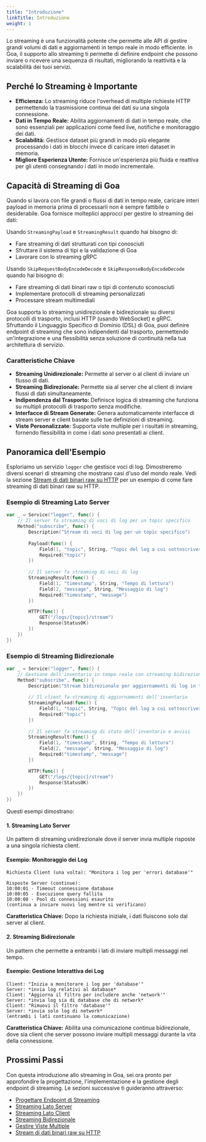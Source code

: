 ```yaml
---
title: "Introduzione"
linkTitle: Introduzione
weight: 1
---
```


Lo streaming è una funzionalità potente che permette alle API di gestire grandi volumi di dati
e aggiornamenti in tempo reale in modo efficiente. In Goa, il supporto allo streaming ti permette di
definire endpoint che possono inviare o ricevere una sequenza di risultati, migliorando la
reattività e la scalabilità dei tuoi servizi.

## Perché lo Streaming è Importante

- **Efficienza:** Lo streaming riduce l'overhead di multiple richieste HTTP
  permettendo la trasmissione continua dei dati su una singola connessione.
- **Dati in Tempo Reale:** Abilita aggiornamenti di dati in tempo reale, che sono essenziali per
  applicazioni come feed live, notifiche e monitoraggio dei dati.
- **Scalabilità:** Gestisce dataset più grandi in modo più elegante processando i dati in
  blocchi invece di caricare interi dataset in memoria.
- **Migliore Esperienza Utente:** Fornisce un'esperienza più fluida e reattiva
  per gli utenti consegnando i dati in modo incrementale.

## Capacità di Streaming di Goa

Quando si lavora con file grandi o flussi di dati in tempo reale, caricare interi payload
in memoria prima di processarli non è sempre fattibile o desiderabile. Goa
fornisce molteplici approcci per gestire lo streaming dei dati:

Usando `StreamingPayload` e `StreamingResult` quando hai bisogno di:

- Fare streaming di dati strutturati con tipi conosciuti
- Sfruttare il sistema di tipi e la validazione di Goa
- Lavorare con lo streaming gRPC

Usando `SkipRequestBodyEncodeDecode` e `SkipResponseBodyEncodeDecode` quando hai
bisogno di:

- Fare streaming di dati binari raw o tipi di contenuto sconosciuti
- Implementare protocolli di streaming personalizzati
- Processare stream multimediali

Goa supporta lo streaming unidirezionale e bidirezionale su diversi protocolli
di trasporto, inclusi HTTP (usando WebSocket) e gRPC. Sfruttando il
Linguaggio Specifico di Dominio (DSL) di Goa, puoi definire endpoint di streaming che sono
indipendenti dal trasporto, permettendo un'integrazione e una flessibilità senza soluzione di continuità nella tua
architettura di servizio.

### Caratteristiche Chiave

- **Streaming Unidirezionale:** Permette al server o al client di inviare un flusso di dati.
- **Streaming Bidirezionale:** Permette sia al server che al client di inviare flussi di dati simultaneamente.
- **Indipendenza dal Trasporto:** Definisce logica di streaming che funziona su multipli protocolli di trasporto senza modifiche.
- **Interfacce di Stream Generate:** Genera automaticamente interfacce di stream server e client basate sulle tue definizioni di streaming.
- **Viste Personalizzate:** Supporta viste multiple per i risultati in streaming, fornendo flessibilità in come i dati sono presentati ai client.

## Panoramica dell'Esempio

Esploriamo un servizio `logger` che gestisce voci di log. Dimostreremo
diversi scenari di streaming che mostrano casi d'uso del mondo reale. Vedi la sezione
[Stream di dati binari raw su HTTP](./7-raw-binary) per un esempio di come
fare streaming di dati binari raw su HTTP.

### Esempio di Streaming Lato Server

```go
var _ = Service("logger", func() {
    // Il server fa streaming di voci di log per un topic specifico
    Method("subscribe", func() {
        Description("Stream di voci di log per un topic specifico")
        
        Payload(func() {
            Field(1, "topic", String, "Topic del log a cui sottoscriversi")
            Required("topic")
        })
        
        // Il server fa streaming di voci di log
        StreamingResult(func() {
            Field(1, "timestamp", String, "Tempo di lettura")
            Field(2, "message", String, "Messaggio di log")
            Required("timestamp", "message")
        })

        HTTP(func() {
            GET("/logs/{topic}/stream")
            Response(StatusOK)
        })
    })
})
```

### Esempio di Streaming Bidirezionale

```go
var _ = Service("logger", func() {
    // Gestione dell'inventario in tempo reale con streaming bidirezionale
    Method("subscribe", func() {
        Description("Stream bidirezionale per aggiornamenti di log in tempo reale e gestione dei topic")
        
        // Il client fa streaming di aggiornamenti dell'inventario
        StreamingPayload(func() {
            Field(1, "topic", String, "Topic del log a cui sottoscriversi")
            Required("topic")
        })
        
        // Il server fa streaming di stato dell'inventario e avvisi
        StreamingResult(func() {
            Field(1, "timestamp", String, "Tempo di lettura")
            Field(2, "message", String, "Messaggio di log")
            Required("timestamp", "message")
        })

        HTTP(func() {
            GET("/logs/{topic}/stream")
            Response(StatusOK)
        })
    })
})
```

Questi esempi dimostrano:

#### 1. Streaming Lato Server

Un pattern di streaming unidirezionale dove il server invia multiple risposte a una singola richiesta client.

#### Esempio: Monitoraggio dei Log
    Richiesta Client (una volta): "Monitora i log per 'errori database'"
    
    Risposte Server (continue):
    10:00:01 - Timeout connessione database
    10:00:05 - Esecuzione query fallita
    10:00:08 - Pool di connessioni esaurito
    (continua a inviare nuovi log mentre si verificano)

**Caratteristica Chiave:** Dopo la richiesta iniziale, i dati fluiscono solo dal server al client.

#### 2. Streaming Bidirezionale
Un pattern che permette a entrambi i lati di inviare multipli messaggi nel tempo.

#### Esempio: Gestione Interattiva dei Log
    Client: "Inizia a monitorare i log per 'database'"
    Server: *invia log relativi al database*
    Client: "Aggiorna il filtro per includere anche 'network'"
    Server: *invia log sia di database che di network*
    Client: "Rimuovi il filtro 'database'"
    Server: *invia solo log di network*
    (entrambi i lati continuano la comunicazione)

**Caratteristica Chiave:** Abilita una comunicazione continua bidirezionale, dove sia
  client che server possono inviare multipli messaggi durante la vita
  della connessione.

## Prossimi Passi

Con questa introduzione allo streaming in Goa, sei ora pronto per approfondire
la progettazione, l'implementazione e la gestione degli endpoint di streaming. Le sezioni
successive ti guideranno attraverso:

- [Progettare Endpoint di Streaming](./2-designing)
- [Streaming Lato Server](./3-server-side)
- [Streaming Lato Client](./4-client-side)
- [Streaming Bidirezionale](./5-bidirectional)
- [Gestire Viste Multiple](./6-views)
- [Stream di dati binari raw su HTTP](./7-raw-binary) 